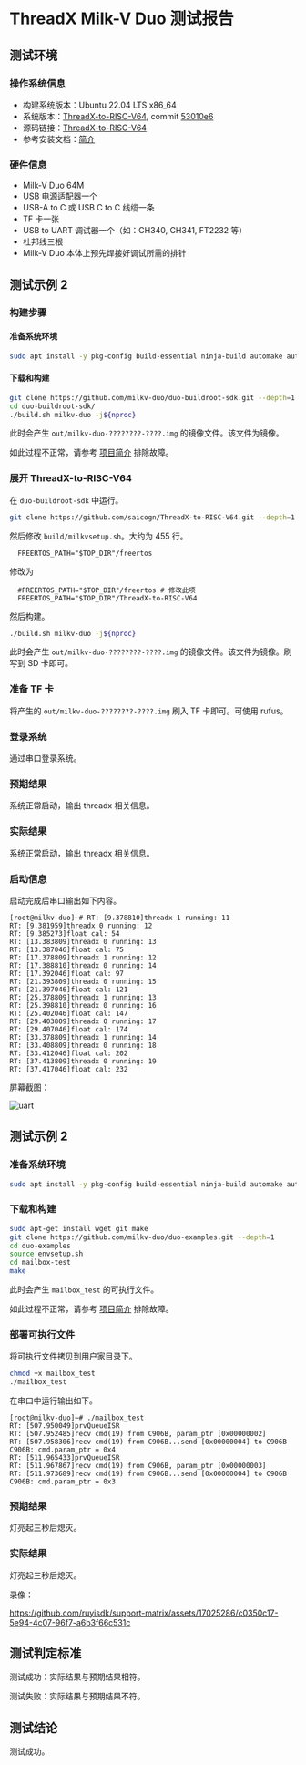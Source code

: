 # ThreadX Milk-V Duo 测试报告

## 测试环境

### 操作系统信息

- 构建系统版本：Ubuntu 22.04 LTS x86_64
- 系统版本：[ThreadX-to-RISC-V64](https://github.com/saicogn/ThreadX-to-RISC-V64), commit [53010e6](https://github.com/saicogn/ThreadX-to-RISC-V64/commit/53010e6b5e5916c5e84c4faf4d1a93ad960dd566)
- 源码链接：[ThreadX-to-RISC-V64](https://github.com/saicogn/ThreadX-to-RISC-V64)
- 参考安装文档：[简介](https://github.com/saicogn/ThreadX-to-RISC-V64/blob/main/README_zh.md)

### 硬件信息

- Milk-V Duo 64M
- USB 电源适配器一个
- USB-A to C 或 USB C to C 线缆一条
- TF 卡一张
- USB to UART 调试器一个（如：CH340, CH341, FT2232 等）
- 杜邦线三根
- Milk-V Duo 本体上预先焊接好调试所需的排针

## 测试示例 2

### 构建步骤

#### 准备系统环境

```bash
sudo apt install -y pkg-config build-essential ninja-build automake autoconf libtool wget curl git gcc libssl-dev bc slib squashfs-tools android-sdk-libsparse-utils jq python3-distutils scons parallel tree python3-dev python3-pip device-tree-compiler ssh cpio fakeroot libncurses5 flex bison libncurses5-dev genext2fs rsync unzip dosfstools mtools tcl openssh-client cmake expect -y
```

#### 下载和构建

```bash
git clone https://github.com/milkv-duo/duo-buildroot-sdk.git --depth=1
cd duo-buildroot-sdk/
./build.sh milkv-duo -j${nproc}
```

此时会产生 `out/milkv-duo-????????-????.img` 的镜像文件。该文件为镜像。

如此过程不正常，请参考 [项目简介](https://github.com/milkv-duo/duo-buildroot-sdk/blob/develop/README-zh_zh.md) 排除故障。

### 展开 ThreadX-to-RISC-V64

在 `duo-buildroot-sdk` 中运行。

```bash
git clone https://github.com/saicogn/ThreadX-to-RISC-V64.git --depth=1
```

然后修改 `build/milkvsetup.sh`。大约为 455 行。

```text
  FREERTOS_PATH="$TOP_DIR"/freertos
```

修改为

```text
  #FREERTOS_PATH="$TOP_DIR"/freertos # 修改此项
  FREERTOS_PATH="$TOP_DIR"/ThreadX-to-RISC-V64
```

然后构建。

```bash
./build.sh milkv-duo -j${nproc}
```

此时会产生 `out/milkv-duo-????????-????.img` 的镜像文件。该文件为镜像。刷写到 SD 卡即可。

### 准备 TF 卡

将产生的 `out/milkv-duo-????????-????.img` 刷入 TF 卡即可。可使用 rufus。

### 登录系统

通过串口登录系统。

### 预期结果

系统正常启动，输出 threadx 相关信息。

### 实际结果

系统正常启动，输出 threadx 相关信息。

### 启动信息

启动完成后串口输出如下内容。

```text
[root@milkv-duo]~# RT: [9.378810]threadx 1 running: 11
RT: [9.381959]threadx 0 running: 12
RT: [9.385273]float cal: 54
RT: [13.383809]threadx 0 running: 13
RT: [13.387046]float cal: 75
RT: [17.378809]threadx 1 running: 12
RT: [17.388810]threadx 0 running: 14
RT: [17.392046]float cal: 97
RT: [21.393809]threadx 0 running: 15
RT: [21.397046]float cal: 121
RT: [25.378809]threadx 1 running: 13
RT: [25.398810]threadx 0 running: 16
RT: [25.402046]float cal: 147
RT: [29.403809]threadx 0 running: 17
RT: [29.407046]float cal: 174
RT: [33.378809]threadx 1 running: 14
RT: [33.408809]threadx 0 running: 18
RT: [33.412046]float cal: 202
RT: [37.413809]threadx 0 running: 19
RT: [37.417046]float cal: 232
```

屏幕截图：

![uart](./img/uart.png)

## 测试示例 2

### 准备系统环境

```bash
sudo apt install -y pkg-config build-essential ninja-build automake autoconf libtool wget curl git gcc libssl-dev bc slib squashfs-tools android-sdk-libsparse-utils jq python3-distutils scons parallel tree python3-dev python3-pip device-tree-compiler ssh cpio fakeroot libncurses5 flex bison libncurses5-dev genext2fs rsync unzip dosfstools mtools tcl openssh-client cmake expect -y
```

### 下载和构建

```bash
sudo apt-get install wget git make
git clone https://github.com/milkv-duo/duo-examples.git --depth=1
cd duo-examples
source envsetup.sh
cd mailbox-test
make
```

此时会产生 `mailbox_test` 的可执行文件。

如此过程不正常，请参考 [项目简介](https://milkv.io/zh/docs/duo/getting-started/rtoscore) 排除故障。

### 部署可执行文件

将可执行文件拷贝到用户家目录下。

```bash
chmod +x mailbox_test
./mailbox_test
```

在串口中运行输出如下。

```log
[root@milkv-duo]~# ./mailbox_test 
RT: [507.950049]prvQueueISR
RT: [507.952485]recv cmd(19) from C906B, param_ptr [0x00000002]
RT: [507.958306]recv cmd(19) from C906B...send [0x00000004] to C906B
C906B: cmd.param_ptr = 0x4
RT: [511.965433]prvQueueISR
RT: [511.967867]recv cmd(19) from C906B, param_ptr [0x00000003]
RT: [511.973689]recv cmd(19) from C906B...send [0x00000004] to C906B
C906B: cmd.param_ptr = 0x3
```

### 预期结果

灯亮起三秒后熄灭。

### 实际结果

灯亮起三秒后熄灭。

录像：

https://github.com/ruyisdk/support-matrix/assets/17025286/c0350c17-5e94-4c07-96f7-a6b3f66c531c

## 测试判定标准

测试成功：实际结果与预期结果相符。

测试失败：实际结果与预期结果不符。

## 测试结论

测试成功。
